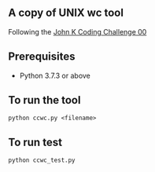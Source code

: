 ## A copy of UNIX wc tool
Following the [John K Coding Challenge 00](https://codingchallenges.fyi/challenges/challenge-wc/)

## Prerequisites
- Python 3.7.3 or above

## To run the tool
`python ccwc.py <filename>`


## To run test
`python ccwc_test.py`